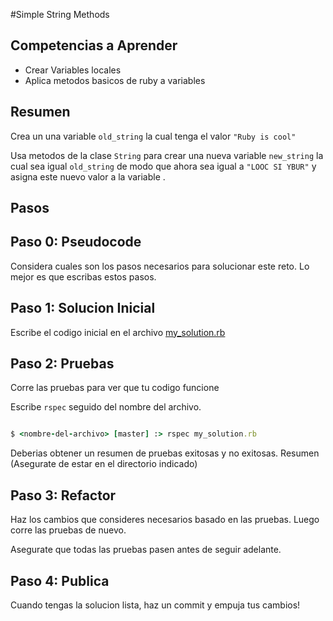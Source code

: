 #Simple String Methods

## Competencias a Aprender
- Crear Variables locales
- Aplica metodos basicos de ruby a variables

## Resumen
Crea un una variable `old_string` la cual tenga el valor `"Ruby is cool"`

Usa metodos de la clase `String` para crear una nueva variable `new_string` la cual sea igual `old_string` de modo que ahora sea igual a `"LOOC SI YBUR"` y asigna este nuevo valor a la variable .

## Pasos

## Paso 0: Pseudocode
Considera cuales son los pasos necesarios para solucionar este reto. Lo mejor es que escribas estos pasos.

## Paso 1: Solucion Inicial
Escribe el codigo inicial en el archivo [my_solution.rb](my_solution.rb)

## Paso 2: Pruebas
Corre las pruebas para ver que tu codigo funcione

Escribe `rspec` seguido del nombre del archivo.

```ruby

$ <nombre-del-archivo> [master] :> rspec my_solution.rb

```

Deberias obtener un resumen de pruebas exitosas y no exitosas. Resumen (Asegurate de estar en el directorio indicado)

## Paso 3: Refactor
Haz los cambios que consideres necesarios basado en las pruebas. Luego corre las pruebas de nuevo.

Asegurate que todas las pruebas pasen antes de seguir adelante.

## Paso 4: Publica
Cuando tengas la solucion lista, haz un commit y empuja tus cambios!
